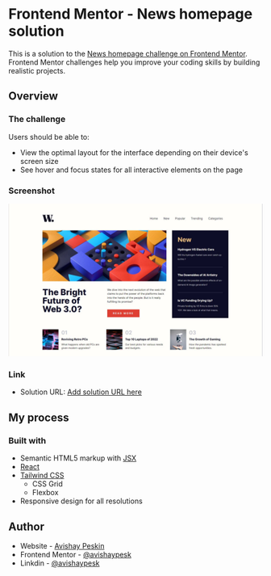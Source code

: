 # Frontend Mentor - News homepage solution

This is a solution to the [News homepage challenge on Frontend Mentor](https://www.frontendmentor.io/challenges/news-homepage-H6SWTa1MFl). Frontend Mentor challenges help you improve your coding skills by building realistic projects. 

## Overview

### The challenge

Users should be able to:

- View the optimal layout for the interface depending on their device's screen size
- See hover and focus states for all interactive elements on the page

### Screenshot

![](./src/assets/images/screenshot.JPG)
### Link

- Solution URL: [Add solution URL here](https://avishaypesk.github.io/news-homepage-main/)

## My process

### Built with

- Semantic HTML5 markup with [JSX](https://reactjs.org/docs/introducing-jsx.html)
- [React](https://reactjs.org/)
- [Tailwind CSS](https://tailwindcss.com/)
  - CSS Grid
  - Flexbox
- Responsive design for all resolutions

## Author

- Website - [Avishay Peskin](https://www.avishaypesk-news.ignorelist.com/)
- Frontend Mentor - [@avishaypesk](https://www.frontendmentor.io/profile/avishaypesk)
- Linkdin - [@avishaypesk](https://www.linkedin.com/in/avishay-peskin-127779219/)
